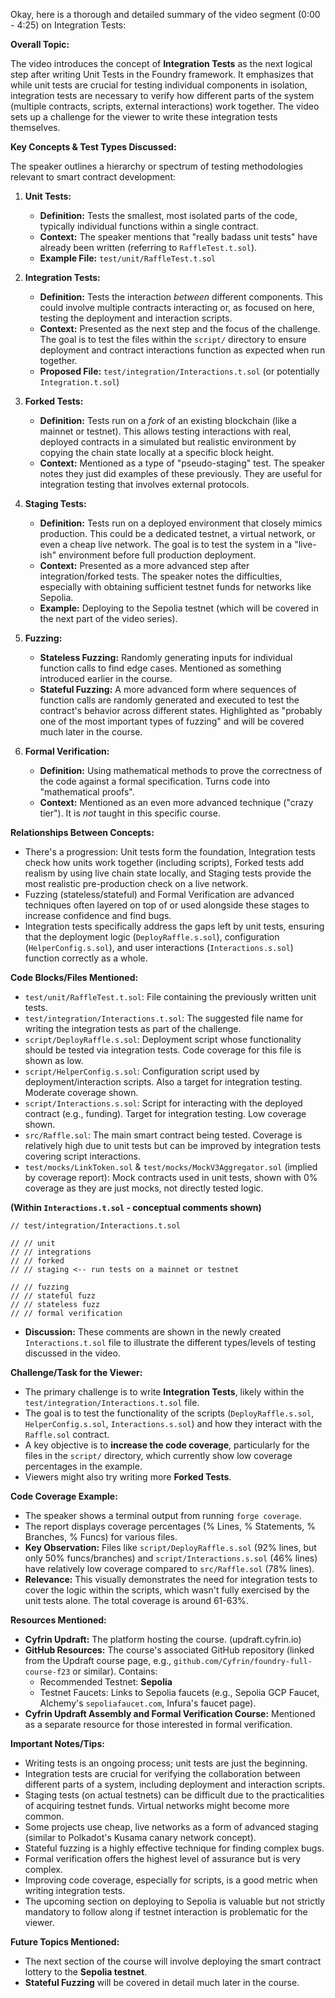 Okay, here is a thorough and detailed summary of the video segment (0:00 - 4:25) on Integration Tests:

**Overall Topic:**

The video introduces the concept of **Integration Tests** as the next logical step after writing Unit Tests in the Foundry framework. It emphasizes that while unit tests are crucial for testing individual components in isolation, integration tests are necessary to verify how different parts of the system (multiple contracts, scripts, external interactions) work together. The video sets up a challenge for the viewer to write these integration tests themselves.

**Key Concepts & Test Types Discussed:**

The speaker outlines a hierarchy or spectrum of testing methodologies relevant to smart contract development:

1.  **Unit Tests:**
    *   **Definition:** Tests the smallest, most isolated parts of the code, typically individual functions within a single contract.
    *   **Context:** The speaker mentions that "really badass unit tests" have already been written (referring to `RaffleTest.t.sol`).
    *   **Example File:** `test/unit/RaffleTest.t.sol`

2.  **Integration Tests:**
    *   **Definition:** Tests the interaction *between* different components. This could involve multiple contracts interacting or, as focused on here, testing the deployment and interaction scripts.
    *   **Context:** Presented as the next step and the focus of the challenge. The goal is to test the files within the `script/` directory to ensure deployment and contract interactions function as expected when run together.
    *   **Proposed File:** `test/integration/Interactions.t.sol` (or potentially `Integration.t.sol`)

3.  **Forked Tests:**
    *   **Definition:** Tests run on a *fork* of an existing blockchain (like a mainnet or testnet). This allows testing interactions with real, deployed contracts in a simulated but realistic environment by copying the chain state locally at a specific block height.
    *   **Context:** Mentioned as a type of "pseudo-staging" test. The speaker notes they just did examples of these previously. They are useful for integration testing that involves external protocols.

4.  **Staging Tests:**
    *   **Definition:** Tests run on a deployed environment that closely mimics production. This could be a dedicated testnet, a virtual network, or even a cheap live network. The goal is to test the system in a "live-ish" environment before full production deployment.
    *   **Context:** Presented as a more advanced step after integration/forked tests. The speaker notes the difficulties, especially with obtaining sufficient testnet funds for networks like Sepolia.
    *   **Example:** Deploying to the Sepolia testnet (which will be covered in the next part of the video series).

5.  **Fuzzing:**
    *   **Stateless Fuzzing:** Randomly generating inputs for individual function calls to find edge cases. Mentioned as something introduced earlier in the course.
    *   **Stateful Fuzzing:** A more advanced form where sequences of function calls are randomly generated and executed to test the contract's behavior across different states. Highlighted as "probably one of the most important types of fuzzing" and will be covered much later in the course.

6.  **Formal Verification:**
    *   **Definition:** Using mathematical methods to prove the correctness of the code against a formal specification. Turns code into "mathematical proofs".
    *   **Context:** Mentioned as an even more advanced technique ("crazy tier"). It is *not* taught in this specific course.

**Relationships Between Concepts:**

*   There's a progression: Unit tests form the foundation, Integration tests check how units work together (including scripts), Forked tests add realism by using live chain state locally, and Staging tests provide the most realistic pre-production check on a live network.
*   Fuzzing (stateless/stateful) and Formal Verification are advanced techniques often layered on top of or used alongside these stages to increase confidence and find bugs.
*   Integration tests specifically address the gaps left by unit tests, ensuring that the deployment logic (`DeployRaffle.s.sol`), configuration (`HelperConfig.s.sol`), and user interactions (`Interactions.s.sol`) function correctly as a whole.

**Code Blocks/Files Mentioned:**

*   `test/unit/RaffleTest.t.sol`: File containing the previously written unit tests.
*   `test/integration/Interactions.t.sol`: The suggested file name for writing the integration tests as part of the challenge.
*   `script/DeployRaffle.s.sol`: Deployment script whose functionality should be tested via integration tests. Code coverage for this file is shown as low.
*   `script/HelperConfig.s.sol`: Configuration script used by deployment/interaction scripts. Also a target for integration testing. Moderate coverage shown.
*   `script/Interactions.s.sol`: Script for interacting with the deployed contract (e.g., funding). Target for integration testing. Low coverage shown.
*   `src/Raffle.sol`: The main smart contract being tested. Coverage is relatively high due to unit tests but can be improved by integration tests covering script interactions.
*   `test/mocks/LinkToken.sol` & `test/mocks/MockV3Aggregator.sol` (implied by coverage report): Mock contracts used in unit tests, shown with 0% coverage as they are just mocks, not directly tested logic.

**(Within `Interactions.t.sol` - conceptual comments shown)**

```solidity
// test/integration/Interactions.t.sol

// // unit
// // integrations
// // forked
// // staging <-- run tests on a mainnet or testnet

// // fuzzing
// // stateful fuzz
// // stateless fuzz
// // formal verification
```

*   **Discussion:** These comments are shown in the newly created `Interactions.t.sol` file to illustrate the different types/levels of testing discussed in the video.

**Challenge/Task for the Viewer:**

*   The primary challenge is to write **Integration Tests**, likely within the `test/integration/Interactions.t.sol` file.
*   The goal is to test the functionality of the scripts (`DeployRaffle.s.sol`, `HelperConfig.s.sol`, `Interactions.s.sol`) and how they interact with the `Raffle.sol` contract.
*   A key objective is to **increase the code coverage**, particularly for the files in the `script/` directory, which currently show low coverage percentages in the example.
*   Viewers might also try writing more **Forked Tests**.

**Code Coverage Example:**

*   The speaker shows a terminal output from running `forge coverage`.
*   The report displays coverage percentages (% Lines, % Statements, % Branches, % Funcs) for various files.
*   **Key Observation:** Files like `script/DeployRaffle.s.sol` (92% lines, but only 50% funcs/branches) and `script/Interactions.s.sol` (46% lines) have relatively low coverage compared to `src/Raffle.sol` (78% lines).
*   **Relevance:** This visually demonstrates the need for integration tests to cover the logic within the scripts, which wasn't fully exercised by the unit tests alone. The total coverage is around 61-63%.

**Resources Mentioned:**

*   **Cyfrin Updraft:** The platform hosting the course. (updraft.cyfrin.io)
*   **GitHub Resources:** The course's associated GitHub repository (linked from the Updraft course page, e.g., `github.com/Cyfrin/foundry-full-course-f23` or similar). Contains:
    *   Recommended Testnet: **Sepolia**
    *   Testnet Faucets: Links to Sepolia faucets (e.g., Sepolia GCP Faucet, Alchemy's `sepoliafaucet.com`, Infura's faucet page).
*   **Cyfrin Updraft Assembly and Formal Verification Course:** Mentioned as a separate resource for those interested in formal verification.

**Important Notes/Tips:**

*   Writing tests is an ongoing process; unit tests are just the beginning.
*   Integration tests are crucial for verifying the collaboration between different parts of a system, including deployment and interaction scripts.
*   Staging tests (on actual testnets) can be difficult due to the practicalities of acquiring testnet funds. Virtual networks might become more common.
*   Some projects use cheap, live networks as a form of advanced staging (similar to Polkadot's Kusama canary network concept).
*   Stateful fuzzing is a highly effective technique for finding complex bugs.
*   Formal verification offers the highest level of assurance but is very complex.
*   Improving code coverage, especially for scripts, is a good metric when writing integration tests.
*   The upcoming section on deploying to Sepolia is valuable but not strictly mandatory to follow along if testnet interaction is problematic for the viewer.

**Future Topics Mentioned:**

*   The next section of the course will involve deploying the smart contract lottery to the **Sepolia testnet**.
*   **Stateful Fuzzing** will be covered in detail much later in the course.